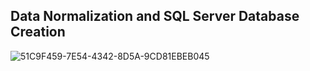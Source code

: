 ## Data Normalization and SQL Server Database Creation

![51C9F459-7E54-4342-8D5A-9CD81EBEB045](https://github.com/user-attachments/assets/703cb808-fd03-41ef-a6f3-c8288cfdfcd8)
